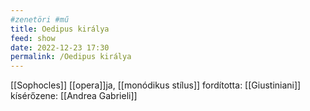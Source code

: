 ```yaml
---
#zenetöri #mű
title: Oedipus királya
feed: show
date: 2022-12-23 17:30
permalink: /Oedipus királya
---
```

[[Sophocles]] [[opera]]ja, [[monódikus stílus]]
fordította: [[Giustiniani]]
kísérőzene: [[Andrea Gabrieli]]